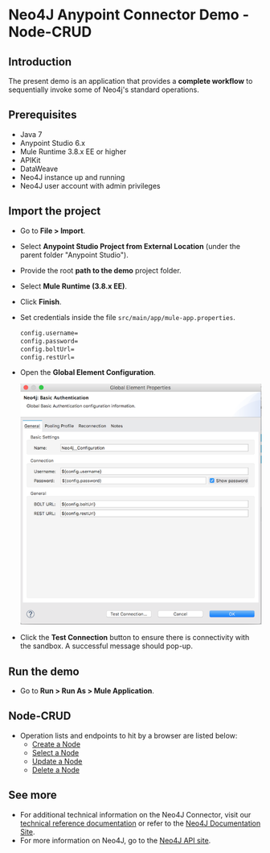 Neo4J Anypoint Connector Demo - Node-CRUD
=================================================================

## Introduction

The present demo is an application that provides a **complete workflow** to sequentially invoke some of Neo4j's standard operations.

## Prerequisites

* Java 7
* Anypoint Studio 6.x
* Mule Runtime 3.8.x EE or higher
* APIKit
* DataWeave
* Neo4J instance up and running
* Neo4J user account with admin privileges

## Import the project

* Go to **File > Import**.
* Select **Anypoint Studio Project from External Location** (under the parent folder "Anypoint Studio").
* Provide the root **path to the demo** project folder.
* Select **Mule Runtime (3.8.x EE)**.
* Click **Finish**.
* Set credentials inside the file `src/main/app/mule-app.properties`.

   ```
   config.username=
   config.password=
   config.boltUrl=
   config.restUrl=
   ```

* Open the **Global Element Configuration**.

   ![Global Element](images/neo4j-global-element-props.png)

* Click the **Test Connection** button to ensure there is connectivity with the sandbox. A successful message should pop-up.

## Run the demo

* Go to **Run > Run As > Mule Application**.

## Node-CRUD

* Operation lists and endpoints to hit by a browser are listed below:
  * [Create a Node](http://localhost:8081/createNode)
  * [Select a Node](http://localhost:8081/selectNode)
  * [Update a Node](http://localhost:8081/updateNode)
  * [Delete a Node](http://localhost:8081/deleteNode)

## See more
* For additional technical information on the Neo4J Connector, visit our [technical reference documentation](http://mulesoft.github.io/Neo4J-connector) or refer to the [Neo4J Documentation Site](https://docs.mulesoft.com/mule-user-guide/v/3.8/neo4j-connector).
* For more information on Neo4J, go to the [Neo4J API site](https://neo4j.com/docs/developer-manual/current/).
